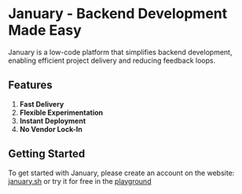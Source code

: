 # January - Backend Development Made Easy
January is a low-code platform that simplifies backend development, enabling efficient project delivery and reducing feedback loops.

## Features
1. **Fast Delivery**
2. **Flexible Experimentation**
3. **Instant Deployment**
4. **No Vendor Lock-In**

## Getting Started
To get started with January, please create an account on the website: [january.sh](https://january.sh) or try it for free in the [playground](https://app.january.sh/)
